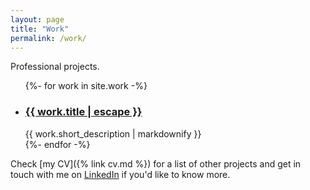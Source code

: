 ```yaml
---
layout: page
title: "Work"
permalink: /work/
---
```


Professional projects.

<ul class="post-list">
  {%- for work in site.work -%}
  <li>
    <h3>
      <a class="post-link" href="{{ work.url | relative_url }}">
        {{ work.title | escape }}
      </a>
    </h3>
    <span class="post-meta">{{ work.short_description | markdownify }}</span>
  </li>
  {%- endfor -%}
</ul>

Check [my CV]({% link cv.md %}) for a list of other projects and get in touch with me on [LinkedIn](http://www.linkedin.com/in/neildawson) if you'd like to know more.